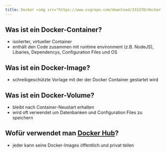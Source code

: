 ```yaml
---
title: Docker <img src="https://www.svgrepo.com/download/331370/docker.svg" style="vertical-align: middle; height: 1em;">
---
```


## Was ist ein Docker-Container?

- isolierter, virtueller Container
- enthält den Code zusammen mit runtime environment (z.B. NodeJS), Libaries, Dependencys, Configuration Files und OS

## Was ist ein Docker-Image?

- schreibgeschützte Vorlage mit der der Docker Container gestartet wird

## Was ist ein Docker-Volume?

- bleibt nach Container-Neustart erhalten
- wird oft verwendet um Datenbanken und Configuration Files zu speichern

## Wofür verwendet man [Docker Hub](https://hub.docker.com)?

- jeder kann seine Docker-Images öffentlich und privat teilen